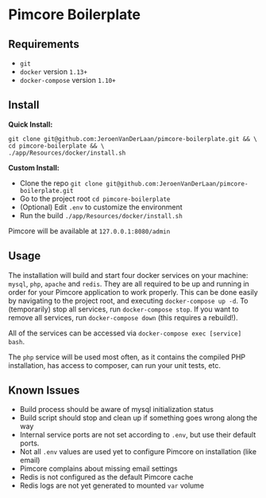 # Pimcore Boilerplate

## Requirements

* `git`
* `docker` version `1.13+`
* `docker-compose` version `1.10+`

## Install

**Quick Install:**

```
git clone git@github.com:JeroenVanDerLaan/pimcore-boilerplate.git && \ 
cd pimcore-boilerplate && \
./app/Resources/docker/install.sh
```

**Custom Install:**

* Clone the repo `git clone git@github.com:JeroenVanDerLaan/pimcore-boilerplate.git`
* Go to the project root `cd pimcore-boilerplate`
* (Optional) Edit `.env` to customize the environment
* Run the build `./app/Resources/docker/install.sh`

Pimcore will be available at `127.0.0.1:8080/admin`

## Usage

The installation will build and start four docker services on your machine: `mysql`, `php`, `apache` and `redis`.
They are all required to be up and running in order for your Pimcore application to work properly.
This can be done easily by navigating to the project root, and executing `docker-compose up -d`.
To (temporarily) stop all services, run `docker-compose stop`.
If you want to remove all services, run `docker-compose down` (this requires a rebuild!).

All of the services can be accessed via `docker-compose exec [service] bash`.

The `php` service will be used most often, as it contains the compiled PHP installation,
has access to composer, can run your unit tests, etc.

## Known Issues

* Build process should be aware of mysql initialization status
* Build script should stop and clean up if something goes wrong along the way
* Internal service ports are not set according to `.env`, but use their default ports.
* Not all `.env` values are used yet to configure Pimcore on installation (like email)
* Pimcore complains about missing email settings
* Redis is not configured as the default Pimcore cache
* Redis logs are not yet generated to mounted `var` volume
